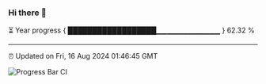 ### Hi there 👋

⏳ Year progress { ██████████████████▁▁▁▁▁▁▁▁▁▁▁▁ } 62.32 %

---

⏰ Updated on Fri, 16 Aug 2024 01:46:45 GMT

![Progress Bar CI](https://github.com/IshwaranRudhara/GIT-ACTION/workflows/Progress%20Bar%20CI/badge.svg)

